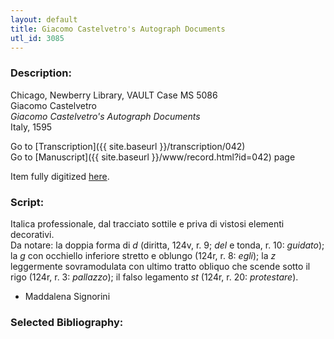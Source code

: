 ```yaml
---
layout: default
title: Giacomo Castelvetro's Autograph Documents
utl_id: 3085
---
```


###  Description:

Chicago, Newberry Library, VAULT Case MS 5086<br>
Giacomo Castelvetro<br>
_Giacomo Castelvetro's Autograph Documents​_<br>
Italy, 1595

Go to [Transcription]({{ site.baseurl }}/transcription/042)<br>
Go to [Manuscript]({{ site.baseurl }}/www/record.html?id=042) page 

Item fully digitized [here](https://collections.newberry.org/asset-management/2KXJ8ZSR6GAEH).

###  Script:

Italica professionale, dal tracciato sottile e priva di vistosi elementi decorativi.<br>
Da notare: la doppia forma di _d_ (diritta, 124v, r. 9; _del_ e tonda, r. 10: _guidato_); la _g_ con occhiello inferiore stretto e oblungo (124r, r. 8: _egli_); la _z_ leggermente sovramodulata con ultimo tratto obliquo che scende sotto il rigo (124r, r. 3: _pallazzo_); il falso legamento _st_ (124r, r. 20: _protestare_).<br>
- Maddalena Signorini

###  Selected Bibliography:



